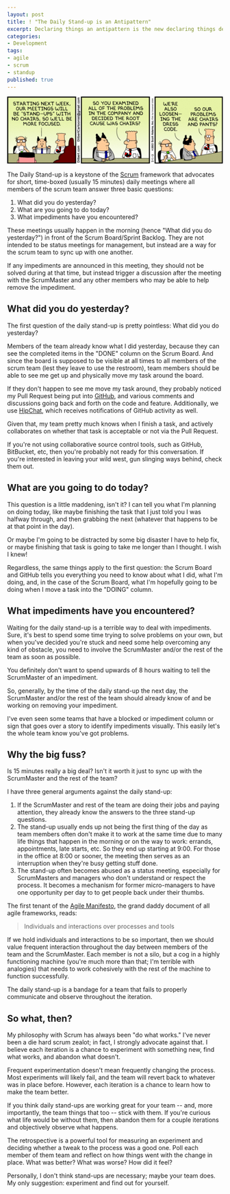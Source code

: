 ```yaml
---
layout: post
title: ! "The Daily Stand-up is an Antipattern"
excerpt: Declaring things an antipattern is the new declaring things dead. Thus, I declare the daily stand-up an antipattern.
categories:
- Development
tags:
- agile
- scrum
- standup
published: true
---
```


![](/images/dilbert-standup.png)

The Daily Stand-up is a keystone of the [Scrum](http://en.wikipedia.org/wiki/Scrum_(software_development)) framework
that advocates for short, time-boxed (usually 15 minutes) daily meetings where all members of the scrum team answer
three basic questions:

 1. What did you do yesterday?
 2. What are you going to do today?
 3. What impediments have you encountered?

These meetings usually happen in the morning (hence "What did you do yesterday?") in front of the Scrum Board/Sprint
Backlog. They are not intended to be status meetings for management, but instead are a way for the scrum team to sync
up with one another.

If any impediments are announced in this meeting, they should not be solved during at that time, but instead trigger a
discussion after the meeting with the ScrumMaster and any other members who may be able to help remove the impediment.

## What did you do yesterday?

The first question of the daily stand-up is pretty pointless: What did you do yesterday?

Members of the team already know what I did yesterday, because they can see the completed items in the "DONE" column on
the Scrum Board. And since the board is supposed to be visible at all times to all members of the scrum team (lest they
leave to use the restroom), team members should be able to see me get up and physically move my task around the board.

If they don't happen to see me move my task around, they probably noticed my Pull Request being put into
[GitHub](https://github.com), and various comments and discussions going back and forth on the code and feature.
Additionally, we use [HipChat](https://hipchat.com), which receives notifications of GitHub activity as well.

Given that, my team pretty much knows when I finish a task, and actively collaborates on whether that task is
acceptable or not via the Pull Request.

If you're not using collaborative source control tools, such as GitHub, BitBucket, etc, then you're probably not ready
for this conversation. If you're interested in leaving your wild west, gun slinging ways behind, check them out.

## What are you going to do today?

This question is a little maddening, isn't it? I can tell you what I'm planning on doing today, like maybe finishing the
task that I just told you I was halfway through, and then grabbing the next (whatever that happens to be at that point
in the day).

Or maybe I'm going to be distracted by some big disaster I have to help fix, or maybe finishing that task is going to
take me longer than I thought. I wish I knew!

Regardless, the same things apply to the first question: the Scrum Board and GitHub tells you everything you need to
know about what I did, what I'm doing, and, in the case of the Scrum Board, what I'm hopefully going to be doing when
I move a task into the "DOING" column.

## What impediments have you encountered?

Waiting for the daily stand-up is a terrible way to deal with impediments. Sure, it's best to spend some time trying
to solve problems on your own, but when you've decided you're stuck and need some help overcoming any kind of
obstacle, you need to involve the ScrumMaster and/or the rest of the team as soon as possible.

You definitely don't want to spend upwards of 8 hours waiting to tell the ScrumMaster of an impediment.

So, generally, by the time of the daily stand-up the next day, the ScrumMaster and/or the rest of the team should
already know of and be working on removing your impediment.

I've even seen some teams that have a blocked or impediment column or sign that goes over a story to identify
impediments visually. This easily let's the whole team know you've got problems.

## Why the big fuss?

Is 15 minutes really a big deal? Isn't it worth it just to sync up with the ScrumMaster and the rest of the team?

I have three general arguments against the daily stand-up:

 1. If the ScrumMaster and rest of the team are doing their jobs and paying attention, they already know the answers
 to the three stand-up questions.
 2. The stand-up usually ends up not being the first thing of the day as team members often don't make it to work at
 the same time due to many life things that happen in the morning or on the way to work: errands, appointments, late
 starts, etc. So they end up starting at 9:00. For those in the office at 8:00 or sooner, the meeting then serves as
 an interruption when they're busy getting stuff done.
 3. The stand-up often becomes abused as a status meeting, especially for ScrumMasters and managers who don't understand
 or respect the process. It becomes a mechanism for former micro-managers to have one opportunity per day to to get
 people back under their thumbs.

The first tenant of the [Agile Manifesto](http://agilemanifesto.org/), the grand daddy document of all agile frameworks,
reads:

> Individuals and interactions over processes and tools

If we hold individuals and interactions to be so important, then we should value frequent interaction throughout the
day between members of the team and the ScrumMaster. Each member is not a silo, but a cog in a highly functioning
machine (you're much more than that; I'm terrible with analogies) that needs to work cohesively with the rest of the
machine to function successfully.

The daily stand-up is a bandage for a team that fails to properly communicate and observe throughout the iteration.

## So what, then?

My philosophy with Scrum has always been "do what works." I've never been a die hard scrum zealot; in fact, I strongly
advocate against that. I believe each iteration is a chance to experiment with something new, find what works, and
abandon what doesn't.

Frequent experimentation doesn't mean frequently changing the process. Most experiments will likely fail, and the team
will revert back to whatever was in place before. However, each iteration is a chance to learn how to make the team
better.

If you think daily stand-ups are working great for your team -- and, more importantly, the team things that too --
stick with them. If you're curious what life would be without them, then abandon them for a couple iterations and
objectively observe what happens.

The retrospective is a powerful tool for measuring an experiment and deciding whether a tweak to the process was a
good one. Poll each member of them team and reflect on how things went with the change in place. What was better? What
was worse? How did it feel?

Personally, I don't think stand-ups are necessary; maybe your team does. My only suggestion: experiment and find out
for yourself.
